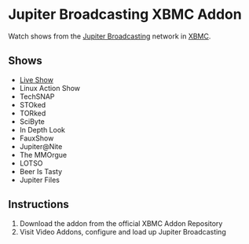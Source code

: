 Jupiter Broadcasting XBMC Addon
===============================
Watch shows from the [Jupiter Broadcasting](http://jupiterbroadcasting.com) network in [XBMC](http://xbmc.org/).

Shows
-----
* [Live Show](http://jblive.tv)
* Linux Action Show
* TechSNAP
* STOked
* TORked
* SciByte
* In Depth Look
* FauxShow
* Jupiter@Nite
* The MMOrgue
* LOTSO
* Beer Is Tasty
* Jupiter Files

Instructions
------------
1. Download the addon from the official XBMC Addon Repository
2. Visit Video Addons, configure and load up Jupiter Broadcasting

